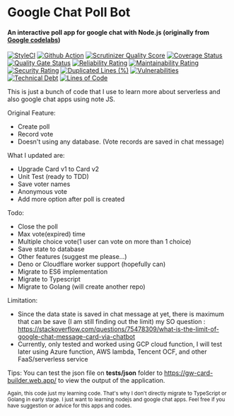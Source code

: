 # Google Chat Poll Bot
#### An interactive poll app for google chat with Node.js (originally from [Google codelabs](https://codelabs.developers.google.com/codelabs/google-chat-poll-bot))

[![StyleCI](https://github.styleci.io/repos/600267700/shield?branch=master)](https://styleci.io/repos/600267700)
[![Github Action](https://github.com/dyaskur/google-chat-poll/workflows/Node.js%20CI/badge.svg?branch=master)](https://github.com/dyaskur/google-chat-poll/actions) 
[![Scrutinizer Quality Score](https://scrutinizer-ci.com/g/dyaskur/google-chat-poll/badges/quality-score.png?s=4023c984fc1163a44f4220cd7d57406643ced9f2)](https://scrutinizer-ci.com/g/dyaskur/google-chat-poll/)
[![Coverage Status](https://coveralls.io/repos/github/dyaskur/google-chat-poll/badge.svg?branch=master)](https://coveralls.io/github/dyaskur/google-chat-poll)
[![Quality Gate Status](https://sonarcloud.io/api/project_badges/measure?project=dyaskur_google-chat-poll&metric=alert_status)](https://sonarcloud.io/summary/new_code?id=dyaskur_google-chat-poll)
[![Reliability Rating](https://sonarcloud.io/api/project_badges/measure?project=dyaskur_google-chat-poll&metric=reliability_rating)](https://sonarcloud.io/summary/new_code?id=dyaskur_google-chat-poll)
[![Maintainability Rating](https://sonarcloud.io/api/project_badges/measure?project=dyaskur_google-chat-poll&metric=sqale_rating)](https://sonarcloud.io/summary/new_code?id=dyaskur_google-chat-poll)
[![Security Rating](https://sonarcloud.io/api/project_badges/measure?project=dyaskur_google-chat-poll&metric=security_rating)](https://sonarcloud.io/summary/new_code?id=dyaskur_google-chat-poll)
[![Duplicated Lines (%)](https://sonarcloud.io/api/project_badges/measure?project=dyaskur_google-chat-poll&metric=duplicated_lines_density)](https://sonarcloud.io/summary/new_code?id=dyaskur_google-chat-poll)
[![Vulnerabilities](https://sonarcloud.io/api/project_badges/measure?project=dyaskur_google-chat-poll&metric=vulnerabilities)](https://sonarcloud.io/summary/new_code?id=dyaskur_google-chat-poll)
[![Technical Debt](https://sonarcloud.io/api/project_badges/measure?project=dyaskur_google-chat-poll&metric=sqale_index)](https://sonarcloud.io/summary/new_code?id=dyaskur_google-chat-poll)
[![Lines of Code](https://sonarcloud.io/api/project_badges/measure?project=dyaskur_google-chat-poll&metric=ncloc)](https://sonarcloud.io/summary/new_code?id=dyaskur_google-chat-poll)

This is just a bunch of code that I use to learn more about serverless and also google chat apps using note JS.

Original Feature:
- Create poll
- Record vote
- Doesn't using any database. (Vote records are saved in chat message)

What I updated are:

- Upgrade Card v1 to Card v2
- Unit Test (ready to TDD)
- Save voter names
- Anonymous vote
- Add more option after poll is created

Todo:

 - Close the poll
 - Max vote(expired) time
 - Multiple choice vote(1 user can vote on more than 1 choice)
 - Save state to database
 - Other features (suggest me please...)
 - Deno or Cloudflare worker support (hopefully can)
 - Migrate to ES6 implementation
 - Migrate to Typescript
 - Migrate to Golang (will create another repo)


Limitation:
- Since the data state is saved in chat message at yet, there is maximum that can be save (I am still finding out the limit) my SO question : https://stackoverflow.com/questions/75478309/what-is-the-limit-of-google-chat-message-card-via-chatbot
- Currently, only tested and worked using GCP cloud function, I will test later using Azure function, AWS lambda, Tencent OCF, and other FaaS/serverless service

Tips: You can test the json file on **tests/json** folder to https://gw-card-builder.web.app/ to view the output of the application.

<sub>
Again, this code just my learning code. That's why I don't directly migrate to TypeScript or Golang in early stage. 
I just want to learning nodejs and google chat apps.
Feel free if you have suggestion or advice for this apps and codes.
</sub>
